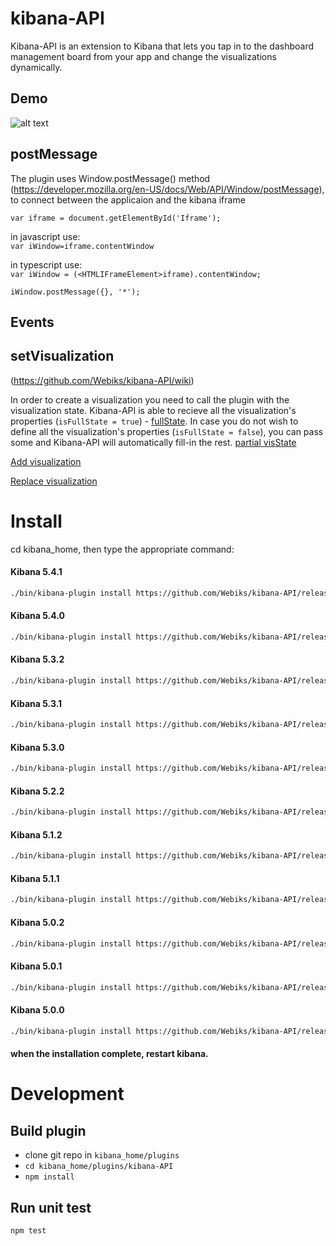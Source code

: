 # kibana-API
Kibana-API is an extension to Kibana that lets you tap in to the dashboard management board from your app and change the visualizations dynamically.


## Demo
![alt text](https://github.com/Webiks/kibana-API/blob/master/demo.gif)

## postMessage
The plugin uses Window.postMessage() method (https://developer.mozilla.org/en-US/docs/Web/API/Window/postMessage), to connect between the applicaion and the kibana iframe

`var iframe = document.getElementById('Iframe');`

in javascript use:<br />
 `var iWindow=iframe.contentWindow`
 
in typescript use: <br />
 `var iWindow = (<HTMLIFrameElement>iframe).contentWindow;`
    
`iWindow.postMessage({}, '*');`

## Events
## setVisualization 
(https://github.com/Webiks/kibana-API/wiki)  

In order to create a visualization you need to call the plugin with the visualization state.
Kibana-API is able to recieve all the visualization's properties (`isFullState = true`) -  [fullState](https://github.com/Webiks/kibana-API/wiki/Full-visState).
In case you do not wish to define all the visualization's properties (`isFullState = false`), you can pass some and Kibana-API will automatically fill-in the rest. [partial visState](https://github.com/Webiks/kibana-API/wiki/Partial-visState)

[Add visualization](https://github.com/Webiks/kibana-API/wiki/Add-Visualization)    

[Replace visualization](https://github.com/Webiks/kibana-API/wiki/Replace-Visualization)    



# Install
cd kibana_home, then type the appropriate command:
#### Kibana 5.4.1
```bash
./bin/kibana-plugin install https://github.com/Webiks/kibana-API/releases/download/5.4.1/kibana_api-5.4.1.zip
```
#### Kibana 5.4.0
```bash
./bin/kibana-plugin install https://github.com/Webiks/kibana-API/releases/download/5.4.0/kibana_api_5.4.0.zip
```
#### Kibana 5.3.2
```bash
./bin/kibana-plugin install https://github.com/Webiks/kibana-API/releases/download/5.3.2/kibana_api-5.3.2.zip
```
#### Kibana 5.3.1
```bash
./bin/kibana-plugin install https://github.com/Webiks/kibana-API/releases/download/5.3.1/kibana_api-5.3.1.zip
```
#### Kibana 5.3.0
```bash
./bin/kibana-plugin install https://github.com/Webiks/kibana-API/releases/download/5.3.0/kibana_api-5.3.0.zip
```
#### Kibana 5.2.2
```bash
./bin/kibana-plugin install https://github.com/Webiks/kibana-API/releases/download/5.2.2/kibana_api-5.2.2.zip
```
#### Kibana 5.1.2
```bash
./bin/kibana-plugin install https://github.com/Webiks/kibana-API/releases/download/5.1.2/kibana_api-5.1.2.zip
```
#### Kibana 5.1.1
```bash
./bin/kibana-plugin install https://github.com/Webiks/kibana-API/releases/download/5.1.1/kibana_api-5.1.1.zip
```
#### Kibana 5.0.2
```bash
./bin/kibana-plugin install https://github.com/Webiks/kibana-API/releases/download/5.0.2/kibana_api-5.0.2.zip
```
#### Kibana 5.0.1
```bash
./bin/kibana-plugin install https://github.com/Webiks/kibana-API/releases/download/5.0.1/kibana_api-5.0.1.zip
```
#### Kibana 5.0.0
```bash
./bin/kibana-plugin install https://github.com/Webiks/kibana-API/releases/download/5.0.0/kibana_api-5.0.0.zip
```


#### when the installation complete, restart kibana.

# Development

## Build plugin
* clone git repo in `kibana_home/plugins`
* `cd kibana_home/plugins/kibana-API`
* `npm install`

## Run unit test
`npm test`

```


